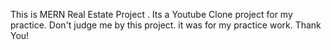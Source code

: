 This is MERN Real Estate Project . Its a Youtube Clone project for my practice. Don't judge me by this project. it was for my practice work. Thank You!

